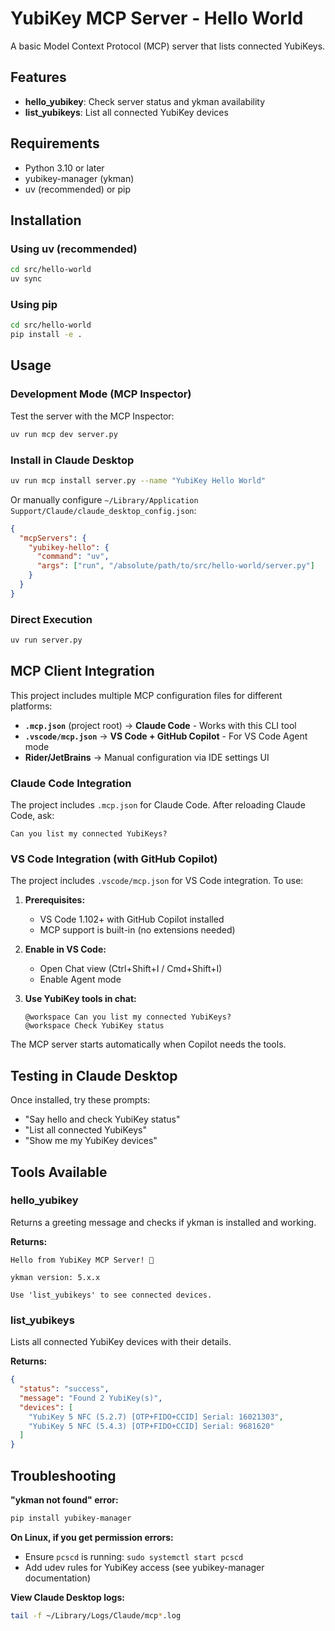 # YubiKey MCP Server - Hello World

A basic Model Context Protocol (MCP) server that lists connected YubiKeys.

## Features

- **hello_yubikey**: Check server status and ykman availability
- **list_yubikeys**: List all connected YubiKey devices

## Requirements

- Python 3.10 or later
- yubikey-manager (ykman)
- uv (recommended) or pip

## Installation

### Using uv (recommended)

```bash
cd src/hello-world
uv sync
```

### Using pip

```bash
cd src/hello-world
pip install -e .
```

## Usage

### Development Mode (MCP Inspector)

Test the server with the MCP Inspector:

```bash
uv run mcp dev server.py
```

### Install in Claude Desktop

```bash
uv run mcp install server.py --name "YubiKey Hello World"
```

Or manually configure `~/Library/Application Support/Claude/claude_desktop_config.json`:

```json
{
  "mcpServers": {
    "yubikey-hello": {
      "command": "uv",
      "args": ["run", "/absolute/path/to/src/hello-world/server.py"]
    }
  }
}
```

### Direct Execution

```bash
uv run server.py
```

## MCP Client Integration

This project includes multiple MCP configuration files for different platforms:

- **`.mcp.json`** (project root) → **Claude Code** - Works with this CLI tool
- **`.vscode/mcp.json`** → **VS Code + GitHub Copilot** - For VS Code Agent mode
- **Rider/JetBrains** → Manual configuration via IDE settings UI

### Claude Code Integration

The project includes `.mcp.json` for Claude Code. After reloading Claude Code, ask:
```
Can you list my connected YubiKeys?
```

### VS Code Integration (with GitHub Copilot)

The project includes `.vscode/mcp.json` for VS Code integration. To use:

1. **Prerequisites:**
   - VS Code 1.102+ with GitHub Copilot installed
   - MCP support is built-in (no extensions needed)

2. **Enable in VS Code:**
   - Open Chat view (Ctrl+Shift+I / Cmd+Shift+I)
   - Enable Agent mode

3. **Use YubiKey tools in chat:**
   ```
   @workspace Can you list my connected YubiKeys?
   @workspace Check YubiKey status
   ```

The MCP server starts automatically when Copilot needs the tools.

## Testing in Claude Desktop

Once installed, try these prompts:

- "Say hello and check YubiKey status"
- "List all connected YubiKeys"
- "Show me my YubiKey devices"

## Tools Available

### hello_yubikey
Returns a greeting message and checks if ykman is installed and working.

**Returns:**
```
Hello from YubiKey MCP Server! 🔑

ykman version: 5.x.x

Use 'list_yubikeys' to see connected devices.
```

### list_yubikeys
Lists all connected YubiKey devices with their details.

**Returns:**
```json
{
  "status": "success",
  "message": "Found 2 YubiKey(s)",
  "devices": [
    "YubiKey 5 NFC (5.2.7) [OTP+FIDO+CCID] Serial: 16021303",
    "YubiKey 5 NFC (5.4.3) [OTP+FIDO+CCID] Serial: 9681620"
  ]
}
```

## Troubleshooting

**"ykman not found" error:**
```bash
pip install yubikey-manager
```

**On Linux, if you get permission errors:**
- Ensure `pcscd` is running: `sudo systemctl start pcscd`
- Add udev rules for YubiKey access (see yubikey-manager documentation)

**View Claude Desktop logs:**
```bash
tail -f ~/Library/Logs/Claude/mcp*.log
```
